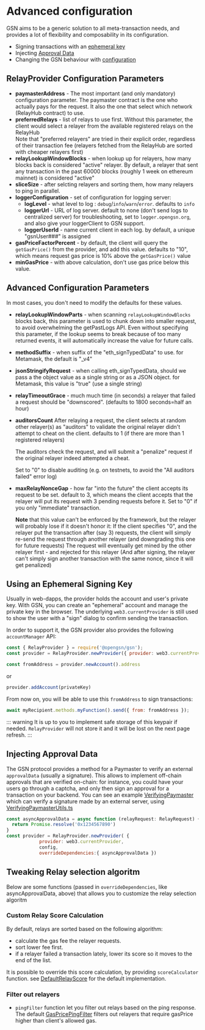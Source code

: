 # Advanced configuration

GSN aims to be a generic solution to all meta-transaction needs, and provides a lot of flexibility and composability in its configuration.

* Signing transactions with an [ephemeral key](#using-an-offline-signing-key)
* Injecting [Approval Data](#injecting-approval-data)
* Changing the GSN behaviour with [configuration](#gsnconfig)

## RelayProvider Configuration Parameters

- **paymasterAddress** - The most important (and only mandatory) configuration parameter. The paymaster contract is the one who actually pays for the request.
  It also the one that select which network (RelayHub contract) to use.
- **preferredRelays** - list of relays to use first. Without this parameter, the client would 
  select a relayer from the available registered relays on the RelayHub    
    Note that "preferred relayers" are tried in their explicit order, regardless of their transaction fee (relayers fetched from the RelayHub are sorted with cheaper relayers first)
- **relayLookupWindowBlocks** - when lookup up for relayers, how many blocks back is considered "active" relayer.
  By default, a relayer that sent any transaction in the past 60000 blocks (roughly 1 week on ethereum mainnet) is considered "active"
- **sliceSize** - after selcting relayers and sorting them, how many relayers to ping in parallel.
- **loggerConfiguration** - set of configuration for logging server:
    - **logLevel** - what level to log : `debug`/`info`/`warn`/`error`. defaults to `info`
    - **loggerUrl** - URL of log server. default to none (don't send logs to centralized server)
        for troubleshooting, set to `logger.opengsn.org`, and also give your loggerClient to GSN support.
    - **loggerUserId** - name current client in each log. by default, a unique "gsnUser###" is assigned
- **gasPriceFactorPercent** - by default, the client will query the `getGasPrice()` from the provider, and add
  this value. defaults to "10", which means request gas price is 10% above the `getGasPrice()` value
- **minGasPrice** - with above calculation, don't use gas price below this value.


## Advanced Configuration Parameters

In most cases, you don't need to modify the defaults for these values.

- **relayLookupWindowParts** - when scanning `relayLookupWindowBlocks` blocks back, this parameter is used to chunk down
  into smaller request, to avoid overwhelming the getPastLogs API. Even without specifying this parameter, if the lookup
  seems to break because of too many returned events, it will automatically increase the value for future calls.

- **methodSuffix** - when suffix of the "eth_signTypedData" to use. for Metamask, the default is "_v4"
- **jsonStringifyRequest** - when calling eth_signTypedData, should we pass a the object value as a single string or as a JSON object.
    for Metamask, this value is "true" (use a single string)
- **relayTimeoutGrace** - much much time (in seconds) a relayer that failed a request should be "downscored". (defaults to 1800 seconds=half an hour)

- **auditorsCount** After relaying a request, the client selects at random other relayer(s) as "auditors"
    to validate the original relayer didn't attempt to cheat on the client. defaults to 1 (if there are more than 1 registered relayers)
   
  The auditors check the request, and will submit a "penalize" request if the original relayer indeed attempted a cheat.

  Set to "0" to disable auditing (e.g. on testnets, to avoid the "All auditors failed" error log)

- **maxRelayNonceGap** - how far "into the future" the client accepts its request to be set. default to 3, 
  which means the client accepts that the relayer will put its request with 3 pending requests before it.
  Set to "0" if you only "immediate" transaction.
  
  **Note** that this value can't be enforced by the framework, but the relayer will probably lose if it doesn't honor it:
  If the client specifies "0", and the relayer put the transaction after (say 3) 
  requests, the client will simply re-send the request through another relayer (and downgrading this one for future requests)
  The request will eventually get mined by the other relayer first - and rejected for this relayer (And after signing, the relayer can't simply sign another transaction with the same nonce, since it will get penalized)


## Using an Ephemeral Signing Key <a id="using-an-offline-signing-key"></a>

Usually in web-dapps, the provider holds the account and user's private key.
With GSN, you can create an "ephemeral" account and manage the private key in the browser.
The underlying `web3.currentProvider` is still used to show the user with a "sign" dialog to confirm sending the transaction.

In order to support it, the GSN provider also provides the following `accountManager` API:

```javascript
const { RelayProvider } = require('@opengsn/gsn');
const provider = RelayProvider.newProvider({ provider: web3.currentProvider, config })

const fromAddress = provider.newAccount().address
```

or

```javascript
provider.addAccount(privateKey)
```

From now on, you will be able to use this `fromAddress` to sign transactions:

```javascript
await myRecipient.methods.myFunction().send({ from: fromAddress });
```

::: warning
It is up to you to implement safe storage of this keypair if needed. `RelayProvider` will not store it and it will be lost on the next page refresh.
:::

## Injecting Approval Data <a id="injecting-approval-data"></a>

The GSN protocol provides a method for a Paymaster to verify an external `approvalData` (usually a signature).
This allows to implement off-chain approvals that are verified on-chain: for instance, you could have your users go through a captcha, and only then sign an approval for a transaction on your backend.
You can see an example [VerifyingPaymaster](https://github.com/opengsn/gsn-paymasters/blob/master/contracts/VerifyingPaymater.sol) which can verify a signature made by an external server, using [VerifyingPaymasterUtils.ts](https://github.com/opengsn/gsn-paymasters/blob/master/src/VerifyingPaymasterUtils.ts)


```javascript
const asyncApprovalData = async function (relayRequest: RelayRequest) {
  return Promise.resolve('0x1234567890')
}
const provider = RelayProvider.newProvider( { 
            provider: web3.currentProvider, 
            config, 
            overrideDependencies:{ asyncApprovalData })
```

## Tweaking Relay selection algoritm

Below are some functions (passed in `overrideDependencies`, like asyncApprovalData, above) that allows you to customize the
relay selection algoritm 

### Custom Relay Score Calculation

By default, relays are sorted based on the following algorithm:
- calculate the gas fee the relayer requests.
- sort lower fee first.
- if a relayer failed a transaction lately, lower its score so it moves to the end of the list.

It is possible to override this score calculation, by providing `scoreCalculator` function. see [DefaultRelayScore](https://github.com/opengsn/gsn/blob/master/src/relayclient/KnownRelaysManager.ts#L25) for the default
implementation.


### Filter out relayers

* `pingFilter` function let you filter out relays based on the ping response. The default [GasPricePingFilter](https://github.com/opengsn/gsn/blob/master/src/relayclient/RelayClient.ts#L45) filters out relayers that require gasPrice higher than client's allowed gas.


